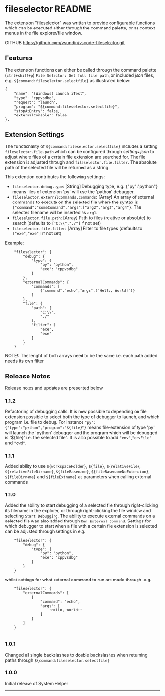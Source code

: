 # fileselector README

The extension "fileselector" was written to provide configurable functions which can be executed either through the command palette, 
or as context menus in the file explorer/file window.

GITHUB https://github.com/vsundin/vscode-fileselector.git

## Features

The extension functions can either be called through the command palette (`ctrl+shift+p`) `File Selector: Get full file path`,
or included *json* files, e.g. `${command:fileselector.selectfile}` as illustrated below:

```
{
    "name": "(Windows) Launch iTest",
    "type": "cppvsdbg",
    "request": "launch",
    "program": "${command:fileselector.selectfile}",
    "stopAtEntry": false,
    "externalConsole": false
},
```

## Extension Settings

The functionality of `${command:fileselector.selectfile}` includes a setting `fileselector.file.path` which can be configured through *settings.json* to adjust where files of a certain file extension are searched for. The file extension is adjusted through and `fileselector.file.filter`.
The absolute path of the selected file will be returned as a string. 

This extension contributes the following settings:

* `fileselector.debug.type`: [String] Debugging type, e.g. {"py":"python"} means files of extension 'py' will use the 'python' debugger. 
* `fileselector.externalCommands.commands`: [Array]  An array of external commands to execute on the selected file where the syntax is `{"command":"someCommand","args":["arg2","arg3","arg4"}`. The selected filename will be inserted as `arg1`.
* `fileselector.file.path`: [Array] Path to files (relative or absolute) to search (defaults to `["C:\\","./"]` if not set)
* `fileselector.file.filter`: [Array] Filter to file types (defaults to `["exe","exe"]` if not set)

Example: 
```
    "fileselector": {
        "debug": {
            "type": {
                "py": "python",
                "exe": "cppvsdbg"
            }
        },
        "externalCommands": {
            "commands": [
                {"command":"echo","args":["Hello, World!"]}
            ]
        },
        "file": {
            "path": [
                "C:\\",
                "./"
            ],
            "filter": [
                "exe",
                "exe"
            ]
        }
    }
```

NOTE!: The lenght of both arrays need to be the same i.e. each path added needs its own filter


## Release Notes

Release notes and updates are presented below

### 1.1.2

Refactoring of debugging calls. It is now possible to depending on file extension possible to select both the type of debugger to launch, and which program i.e. file to debug. For instance `"py":{"type":"python","program":"${file}"}` means file-extension of type 'py' will launch the 'python' debugger and the program which will be debugged is '${file}' i.e. the selected file". It is also possible to add `"env"`,`"envFile"` and `"cwd"`.

### 1.1.1

Added ability to use `${workspaceFolder}`, `${file}`, `${relativeFile}`, `${relativeFileDirname}`, `${fileBasename}`, `${fileBasenameNoExtension}`, `${fileDirname}` and `${fileExtname}` as parameters when calling external commands.

### 1.1.0

Added the ability to start debugging of a selected file through right-clicking its filename in the explorer, or through right-clicking the file window and selecting `Start Debugging`. The ability to execute external commands on a selected file was also added through `Run External Command`.
Settings for which debugger to start when a file with a certain file extension is selected can be adjusted through settings in e.g. 
```
    "fileselector": {
        "debug": {
            "type": {
                "py": "python",
                "exe": "cppvsdbg"
            }
        }
    }
```
whilst settings for what external command to run are made through .e.g.
```
    "fileselector": {
        "externalCommands": [
            {
                "command": "echo",
                "args": [
                    "Hello, World!"
                ]
            }
        ]
	}


```
### 1.0.1

Changed all single backslashes to double backslashes when returning paths through `${command:fileselector.selectfile}`

### 1.0.0

Initial release of System Helper



-----------------------------------------------------------------------------------------------------------
